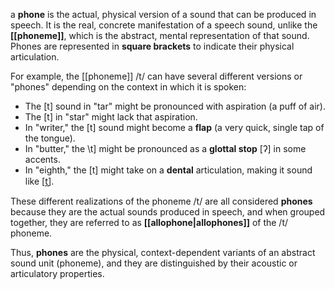 a **phone** is the actual, physical version of a sound that can be produced in speech. It is the real, concrete manifestation of a speech sound, unlike the **[[phoneme]]**, which is the abstract, mental representation of that sound. Phones are represented in **square brackets** to indicate their physical articulation.

For example, the [[phoneme]] /t/ can have several different versions or "phones" depending on the context in which it is spoken:

- The \[t] sound in "tar" might be pronounced with aspiration (a puff of air).
- The \[t] in "star" might lack that aspiration.
- In "writer," the \[t] sound might become a **flap** (a very quick, single tap of the tongue).
- In "butter," the \t] might be pronounced as a **glottal stop** \[ʔ] in some accents.
- In "eighth," the \[t] might take on a **dental** articulation, making it sound like \[t̪].

These different realizations of the phoneme /t/ are all considered **phones** because they are the actual sounds produced in speech, and when grouped together, they are referred to as **[[allophone|allophones]]** of the /t/ phoneme.

Thus, **phones** are the physical, context-dependent variants of an abstract sound unit (phoneme), and they are distinguished by their acoustic or articulatory properties.